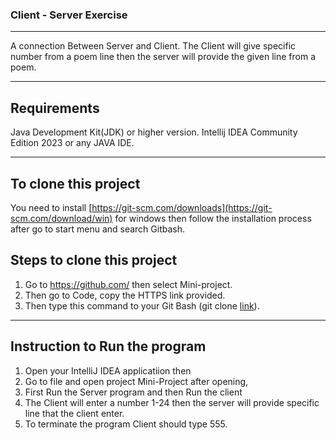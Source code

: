 ### Client - Server Exercise
_____________________________________________
A connection Between Server and Client. The Client will give specific number from a poem line then the server will provide the given line from a poem.
_____________________________________________
## Requirements
Java Development Kit(JDK) or higher version.
Intellij IDEA Community Edition 2023 or any JAVA IDE.
_____________________________________________
## To clone this project
You need to install [https://git-scm.com/downloads](https://git-scm.com/download/win) for windows
then follow the installation process after go to start menu and search Gitbash.
## Steps to clone this project
1. Go to https://github.com/ then select Mini-project.
2. Then go to Code, copy the HTTPS link provided.
3. Then type this command to your Git Bash (git clone [link](https://github.com/biendeguzman/Mini-Project.git)).
_____________________________________________
## Instruction to Run the program
1. Open your IntelliJ IDEA applicatiion then
2. Go to file and open project Mini-Project after opening,
3. First Run the Server program and then Run the client
4. The Client will enter a number 1-24 then the server will provide specific line that the client enter.
5. To terminate the program Client should type 555.


